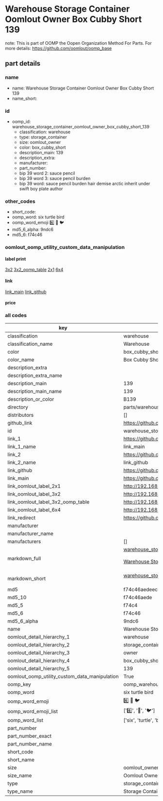 # Warehouse Storage Container Oomlout Owner Box Cubby Short 139  

note: This is part of OOMP the Oopen Organization Method For Parts. For more details: https://github.com/oomlout/oomp_base

##  part details
  







### name
* name: Warehouse Storage Container Oomlout Owner Box Cubby Short 139
* name_short: 
### id
* oomp_id: warehouse_storage_container_oomlout_owner_box_cubby_short_139
  * classification: warehouse
  * type: storage_container
  * size: oomlout_owner
  * color: box_cubby_short
  * description_main: 139
  * description_extra: 
  * manufacturer: 
  * part_number: 
  * bip 39 word 2: sauce pencil
  * bip 39 word 3: sauce pencil burden
  * bip 39 word: sauce pencil burden hair demise arctic inherit under swift boy plate author

### other_codes
* short_code: 
* oomp_word: six turtle bird
* oomp_word_emoji :six: :turtle: :bird:
* md5_6_alpha: 9ndc6
* md5_6: f74c46






### oomlout_oomp_utility_custom_data_manipulation
#### label print
[3x2](http://192.168.1.245:1112/?label=oomp%209ndc6)
[3x2_oomp_table](http://192.168.1.108:1112/?label=oomp%209ndc6)
[2x1](http://192.168.1.242:1112/?label=oomp%209ndc6)
[6x4](http://192.168.1.55:1112/?label=oomp%209ndc6)    

#### link

[link_main](https://github.com/oomlout/oomlout_oomp_version_1_messy/tree/main/parts/warehouse_storage_container_oomlout_owner_box_cubby_short_139) [link_github](https://github.com/oomlout/oomlout_oomp_version_1_messy/tree/main/parts/warehouse_storage_container_oomlout_owner_box_cubby_short_139)                             

#### price







### all codes 
| key | value |  
| --- | --- |  
| classification | warehouse |  
| classification_name | Warehouse |  
| color | box_cubby_short |  
| color_name | Box Cubby Short |  
| description_extra |  |  
| description_extra_name |  |  
| description_main | 139 |  
| description_main_name | 139 |  
| description_or_color | B139 |  
| directory | parts/warehouse_storage_container_oomlout_owner_box_cubby_short_139 |  
| distributors | [] |  
| github_link | https://github.com/oomlout/oomlout_oomp_part_src/tree/main/parts/warehouse_storage_container_oomlout_owner_box_cubby_short_139 |  
| id | warehouse_storage_container_oomlout_owner_box_cubby_short_139 |  
| link_1 | https://github.com/oomlout/oomlout_oomp_version_1_messy/tree/main/parts/warehouse_storage_container_oomlout_owner_box_cubby_short_139 |  
| link_1_name | link_main |  
| link_2 | https://github.com/oomlout/oomlout_oomp_version_1_messy/tree/main/parts/warehouse_storage_container_oomlout_owner_box_cubby_short_139 |  
| link_2_name | link_github |  
| link_github | https://github.com/oomlout/oomlout_oomp_version_1_messy/tree/main/parts/warehouse_storage_container_oomlout_owner_box_cubby_short_139 |  
| link_main | https://github.com/oomlout/oomlout_oomp_version_1_messy/tree/main/parts/warehouse_storage_container_oomlout_owner_box_cubby_short_139 |  
| link_oomlout_label_2x1 | http://192.168.1.242:1112/?label=oomp%209ndc6 |  
| link_oomlout_label_3x2 | http://192.168.1.245:1112/?label=oomp%209ndc6 |  
| link_oomlout_label_3x2_oomp_table | http://192.168.1.108:1112/?label=oomp%209ndc6 |  
| link_oomlout_label_6x4 | http://192.168.1.55:1112/?label=oomp%209ndc6 |  
| link_redirect | https://github.com/oomlout/oomlout_oomp_version_1_messy/tree/main/parts/warehouse_storage_container_oomlout_owner_box_cubby_short_139 |  
| manufacturer |  |  
| manufacturer_name |  |  
| manufacturers | [] |  
| markdown_full | [warehouse_storage_container_oomlout_owner_box_cubby_short_139](none)<br>[](none)<br>[Warehouse Storage Container Oomlout Owner Box Cubby Short 139](none)<br><br> |  
| markdown_short | [warehouse_storage_container_oomlout_owner_box_cubby_short_139](none)<br><br> |  
| md5 | f74c46aedeecce782c9d26843d28adfc |  
| md5_10 | f74c46aede |  
| md5_5 | f74c4 |  
| md5_6 | f74c46 |  
| md5_6_alpha | 9ndc6 |  
| name | Warehouse Storage Container Oomlout Owner Box Cubby Short 139 |  
| oomlout_detail_hierarchy_1 | warehouse |  
| oomlout_detail_hierarchy_2 | storage_container |  
| oomlout_detail_hierarchy_3 | owner |  
| oomlout_detail_hierarchy_4 | box_cubby_short |  
| oomlout_detail_hierarchy_5 | 139 |  
| oomlout_oomp_utility_custom_data_manipulation | True |  
| oomp_key | oomp_warehouse_storage_container_oomlout_owner_box_cubby_short_139 |  
| oomp_word | six turtle bird |  
| oomp_word_emoji | :six: :turtle: :bird: |  
| oomp_word_emoji_list | [':six:', ':turtle:', ':bird:'] |  
| oomp_word_list | ['six', 'turtle', 'bird'] |  
| part_number |  |  
| part_number_exact |  |  
| part_number_name |  |  
| short_code |  |  
| short_name |  |  
| size | oomlout_owner |  
| size_name | Oomlout Owner |  
| type | storage_container |  
| type_name | Storage Container |  
